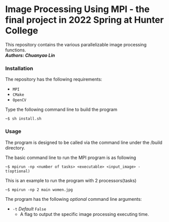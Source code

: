 # Image Processing Using MPI - the final project in 2022 Spring at Hunter College
This repository contains the various parallelizable image processing functions.  
***Authors: Chuanyao Lin***
### Installation

The repository has the following requirements:

 - `MPI`
 - `CMake`
 - `OpenCV`
 
Type the following command line to build the program

```
~$ sh install.sh
```
### Usage

The program is designed to be called via the command line under the /build directory.

The basic command line to run the MPI program is as following
```
~$ mpirun -np <number of tasks> <executable> <input_image> -t(optional)
```

This is an example to run the program with 2 processors(tasks)
```
~$ mpirun -np 2 main women.jpg
```

The program has the following *optional* command line arguments:

- `-t` *Default* `False`
   - A flag to output the specific image processing executing time. 
